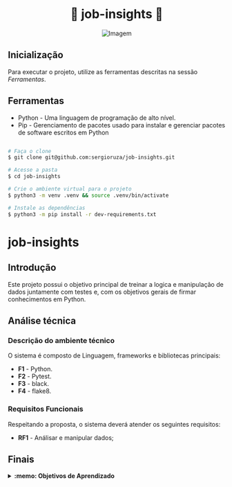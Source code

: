 # <h1 align="center">💼 job-insights 💼</h1>
<div align="center">
  <figure>
    <img src="https://img.freepik.com/vetores-gratis/a-caca-de-trabalho_23-2147503011.jpg?w=740&t=st=1684963636~exp=1684964236~hmac=916e2fe532590cab33d577fadd53d47c8384142dd8e72211a23112ba0f4fa33e" alt="Imagem" />
  </figure>
</div>



## Inicialização
Para executar o projeto, utilize as ferramentas descritas na sessão *Ferramentas*.

## Ferramentas
* Python - Uma linguagem de programação de alto nível.
* Pip - Gerenciamento de pacotes usado para instalar e gerenciar pacotes de software escritos em Python
```bash

# Faça o clone
$ git clone git@github.com:sergioruza/job-insights.git

# Acesse a pasta
$ cd job-insights

# Crie o ambiente virtual para o projeto
$ python3 -m venv .venv && source .venv/bin/activate

# Instale as dependências
$ python3 -m pip install -r dev-requirements.txt
```
# job-insights

## Introdução

Este projeto possui o objetivo principal de treinar a logica e manipulação de dados juntamente com testes e,
com os objetivos gerais de firmar conhecimentos em Python.

## Análise técnica

### Descrição do ambiente técnico

O sistema é composto de Linguagem, frameworks e bibliotecas principais:
* **F1** - Python.
* **F2** - Pytest.
* **F3** - black.
* **F4** - flake8.

### Requisitos Funcionais
Respeitando a proposta, o sistema deverá atender os seguintes requisitos:

* **RF1** - Análisar e manipular dados;

## Finais
<details>
 <summary><strong>:memo: Objetivos de Aprendizado</strong></summary><br /> 

- Aprimorar Python;

- Utilizar tratamento de exceções;

- Realizar a manipulação de arquivos;
  
- Escrever testes com Pytest;
  
- Escrever módulos e utilizar em outros arquivos;

</details>


